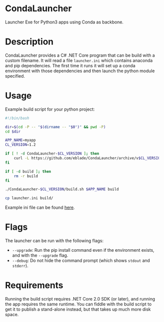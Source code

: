 # CondaLauncher
Launcher Exe for Python3 apps using Conda as backbone.

# Description

CondaLauncher provides a C# .NET Core program that can be build with a custom filename. It will read a file `launcher.ini` which contains anaconda and pip dependencies. The first time it runs it will set up a conda environment with those dependencies and then launch the python module specified.

# Usage

Example build script for your python project:

```bash
#!/bin/bash

dir=$(cd -P -- "$(dirname -- "$0")" && pwd -P)
cd $dir

APP_NAME=myapp
CL_VERSION=1.2

if [ ! -d CondaLauncher-$CL_VERSION ]; then
    curl -L https://github.com/eblade/CondaLauncher/archive/v$CL_VERSION.tar.gz | tar -xz
fi

if [ -d build ]; then
    rm -r build
fi

./CondaLauncher-$CL_VERSION/build.sh $APP_NAME build

cp launcher.ini build/
```

Example ini file can be found [here](launcher.ini).

# Flags

The launcher can be run with the following flags:

* `--upgrade`: Run the pip install command even if the environment exists, and with the `--upgrade` flag.
* `--debug`: Do not hide the command prompt (which shows `stdout` and `stderr`).

# Requirements

Running the build script requires .NET Core 2.0 SDK (or later), and running the app requires the same runtime. You can fiddle with the build script to get it to publish a stand-alone instead, but that takes up much more disk space.
